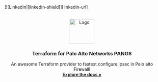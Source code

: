 [![LinkedIn][linkedin-shield]][linkedin-url]



<!-- PROJECT LOGO -->
<br />
<div align="center">
  <a href="https://github.com/baghirzade/terraform-panos">
    <img src="images/logo.png" alt="Logo" width="80" height="80">
  </a>

  <h3 align="center">Terraform for Palo Alto Networks PANOS</h3>

  <p align="center">
    An awesome Terraform provider to fastest configure ipsec in Palo alto Firewall!
    <br />
    <a href="https://github.com/baghirzade/terraform-panos"><strong>Explore the docs »</strong></a>
    <br />
  </p>
</div>
